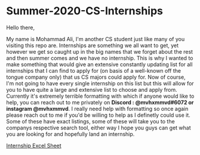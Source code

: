 # Summer-2020-CS-Internships

Hello there, 

My name is Mohammad Ali, I'm another CS student just like many of you visiting this repo are. Internships are something we all want to get, yet however we get so caught up in the big names that we forget about the rest and then summer comes and we have no internship. This is why I wanted to make something that would give an extensive constantly updating list for all internships that I can find to apply for (on basis of a well-known off the tongue company only) that us CS majors could apply for. Now of course, I'm not going to have every single internship on this list but this will allow for you to have quite a large and extensive list to choose and apply from. Currently it's extremely terrible formatting with which if anyone would like to help, you can reach out to me privately on **Discord : @mvhxmmvd#6072 or instagram @mvhxmmvd**. I really need help with formatting so once again please reach out to me if you'd be willing to help as I definetly could use it. Some of these have exact listings, some of these will take you to the companys respective search tool, either way I hope you guys can get what you are looking for and hopefully land an internship.

[Internship Excel Sheet](https://docs.google.com/spreadsheets/d/1ElUcgpT8browJQ4KkZzQvDGG4YBjbpmVH7CNm-_SBhE/edit?usp=sharing)
